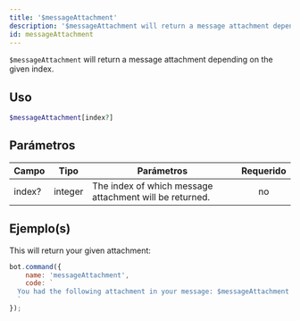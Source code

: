 ```yaml
---
title: '$messageAttachment'
description: '$messageAttachment will return a message attachment depending on the given index.'
id: messageAttachment
---
```


`$messageAttachment` will return a message attachment depending on the given index.

## Uso

```php
$messageAttachment[index?]
```

## Parámetros

| Campo  | Tipo    | Parámetros                                              | Requerido |
| ------ | ------- | ------------------------------------------------------- |:---------:|
| index? | integer | The index of which message attachment will be returned. |    no     |

## Ejemplo(s)

This will return your given attachment:

```javascript
bot.command({
    name: 'messageAttachment',
    code: `
  You had the following attachment in your message: $messageAttachment
  `
});
```
